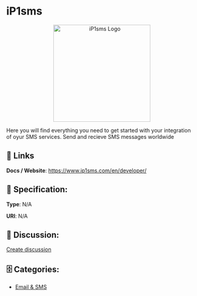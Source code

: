 # iP1sms
<p align="center">
    <img width="256" src="https://raw.githubusercontent.com/apis-list/apis-list/main/apis/ip1sms/logo_256x256.png" alt="iP1sms Logo"/>
</p>

Here you will find everything you need to get started with your integration of oyur SMS services. Send and recieve SMS messages worldwide

##  🔗 Links
**Docs / Website**: https://www.ip1sms.com/en/developer/

## 🧬 Specification:
**Type**: N/A

**URI**: N/A

## 💬 Discussion:
[Create discussion](https://github.com/apis-list/apis-list/discussions/new)

## 🗄️ Categories:
- [Email & SMS](https://github.com/apis-list/apis-list#email--sms)



